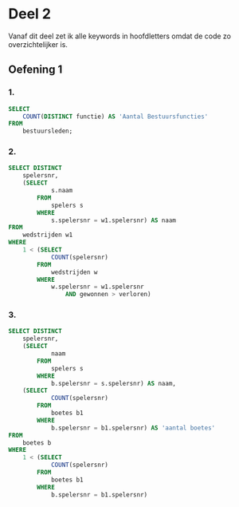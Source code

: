 # Deel 2
Vanaf dit deel zet ik alle keywords in hoofdletters omdat de code zo overzichtelijker is.
## Oefening 1
### 1.
```sql
SELECT 
    COUNT(DISTINCT functie) AS 'Aantal Bestuursfuncties'
FROM
    bestuursleden;
```
### 2.
```sql
SELECT DISTINCT
    spelersnr,
    (SELECT 
            s.naam
        FROM
            spelers s
        WHERE
            s.spelersnr = w1.spelersnr) AS naam
FROM
    wedstrijden w1
WHERE
    1 < (SELECT 
            COUNT(spelersnr)
        FROM
            wedstrijden w
        WHERE
            w.spelersnr = w1.spelersnr
                AND gewonnen > verloren)
```
### 3.
```sql
SELECT DISTINCT
    spelersnr,
    (SELECT 
            naam
        FROM
            spelers s
        WHERE
            b.spelersnr = s.spelersnr) AS naam,
    (SELECT 
            COUNT(spelersnr)
        FROM
            boetes b1
        WHERE
            b.spelersnr = b1.spelersnr) AS 'aantal boetes'
FROM
    boetes b
WHERE
    1 < (SELECT 
            COUNT(spelersnr)
        FROM
            boetes b1
        WHERE
            b.spelersnr = b1.spelersnr)
```